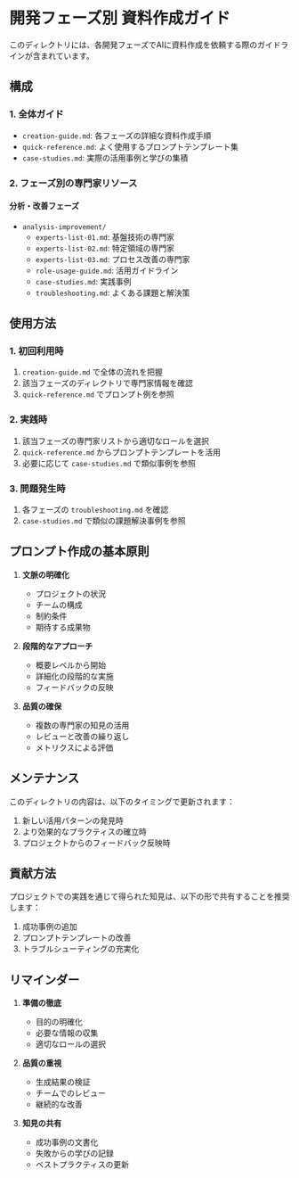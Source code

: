 # 開発フェーズ別 資料作成ガイド

このディレクトリには、各開発フェーズでAIに資料作成を依頼する際のガイドラインが含まれています。

## 構成

### 1. 全体ガイド
- `creation-guide.md`: 各フェーズの詳細な資料作成手順
- `quick-reference.md`: よく使用するプロンプトテンプレート集
- `case-studies.md`: 実際の活用事例と学びの集積

### 2. フェーズ別の専門家リソース

#### 分析・改善フェーズ
- `analysis-improvement/`
  - `experts-list-01.md`: 基盤技術の専門家
  - `experts-list-02.md`: 特定領域の専門家
  - `experts-list-03.md`: プロセス改善の専門家
  - `role-usage-guide.md`: 活用ガイドライン
  - `case-studies.md`: 実践事例
  - `troubleshooting.md`: よくある課題と解決策

## 使用方法

### 1. 初回利用時
1. `creation-guide.md` で全体の流れを把握
2. 該当フェーズのディレクトリで専門家情報を確認
3. `quick-reference.md` でプロンプト例を参照

### 2. 実践時
1. 該当フェーズの専門家リストから適切なロールを選択
2. `quick-reference.md` からプロンプトテンプレートを活用
3. 必要に応じて `case-studies.md` で類似事例を参照

### 3. 問題発生時
1. 各フェーズの `troubleshooting.md` を確認
2. `case-studies.md` で類似の課題解決事例を参照

## プロンプト作成の基本原則

1. **文脈の明確化**
   - プロジェクトの状況
   - チームの構成
   - 制約条件
   - 期待する成果物

2. **段階的なアプローチ**
   - 概要レベルから開始
   - 詳細化の段階的な実施
   - フィードバックの反映

3. **品質の確保**
   - 複数の専門家の知見の活用
   - レビューと改善の繰り返し
   - メトリクスによる評価

## メンテナンス

このディレクトリの内容は、以下のタイミングで更新されます：

1. 新しい活用パターンの発見時
2. より効果的なプラクティスの確立時
3. プロジェクトからのフィードバック反映時

## 貢献方法

プロジェクトでの実践を通じて得られた知見は、以下の形で共有することを推奨します：

1. 成功事例の追加
2. プロンプトテンプレートの改善
3. トラブルシューティングの充実化

## リマインダー

1. **準備の徹底**
   - 目的の明確化
   - 必要な情報の収集
   - 適切なロールの選択

2. **品質の重視**
   - 生成結果の検証
   - チームでのレビュー
   - 継続的な改善

3. **知見の共有**
   - 成功事例の文書化
   - 失敗からの学びの記録
   - ベストプラクティスの更新